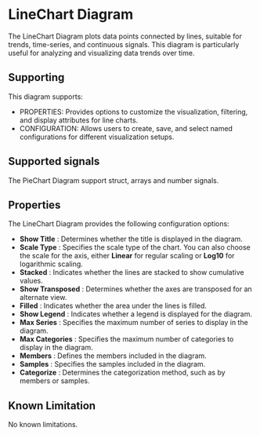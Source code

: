 <!---
title: "LineChart Diagram"
author: "Thomas Haber"
keywords: [impulse, linechart diagram, trends, time-series, continuous signals]
description: "The LineChart Diagram plots data points connected by lines, suitable for trends, time-series, and continuous signals."
category: "impulse-reference"
tags:
  - reference
  - linechart diagram
docID: xxx
--->

# LineChart Diagram

The LineChart Diagram plots data points connected by lines, suitable for trends, time-series, and continuous signals. This diagram is particularly useful for analyzing and visualizing data trends over time.

## Supporting

This diagram supports:
- PROPERTIES: Provides options to customize the visualization, filtering, and display attributes for line charts.
- CONFIGURATION: Allows users to create, save, and select named configurations for different visualization setups.

## Supported signals

The PieChart Diagram support struct, arrays and number signals.

## Properties

The LineChart Diagram provides the following configuration options:

- **Show Title** : Determines whether the title is displayed in the diagram.
- **Scale Type** : Specifies the scale type of the chart. You can also choose the scale for the axis, either **Linear** for regular scaling or **Log10** for logarithmic scaling.
- **Stacked** : Indicates whether the lines are stacked to show cumulative values.
- **Show Transposed** : Determines whether the axes are transposed for an alternate view.
- **Filled** : Indicates whether the area under the lines is filled.
- **Show Legend** : Indicates whether a legend is displayed for the diagram.
- **Max Series** : Specifies the maximum number of series to display in the diagram.
- **Max Categories** : Specifies the maximum number of categories to display in the diagram.
- **Members** : Defines the members included in the diagram.
- **Samples** : Specifies the samples included in the diagram.
- **Categorize** : Determines the categorization method, such as by members or samples.

## Known Limitation
No known limitations.
